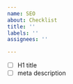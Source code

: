```yaml
---
name: SEO
about: Checklist
title: ''
labels: ''
assignees: ''

---
```


- [ ] H1 title
- [ ] meta description
